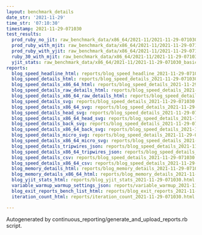 ```yaml
---
layout: benchmark_details
date_str: '2021-11-29'
time_str: '07:10:30'
timestamp: 2021-11-29-071030
test_results:
  prod_ruby_no_jit: raw_benchmark_data/x86_64/2021-11/2021-11-29-071030_basic_benchmark_prod_ruby_no_jit.json
  prod_ruby_with_mjit: raw_benchmark_data/x86_64/2021-11/2021-11-29-071030_basic_benchmark_prod_ruby_with_mjit.json
  prod_ruby_with_yjit: raw_benchmark_data/x86_64/2021-11/2021-11-29-071030_basic_benchmark_prod_ruby_with_yjit.json
  ruby_30_with_mjit: raw_benchmark_data/x86_64/2021-11/2021-11-29-071030_basic_benchmark_ruby_30_with_mjit.json
  yjit_stats: raw_benchmark_data/x86_64/2021-11/2021-11-29-071030_basic_benchmark_yjit_stats.json
reports:
  blog_speed_headline_html: reports/blog_speed_headline_2021-11-29-071030.html
  blog_speed_details_html: reports/blog_speed_details_2021-11-29-071030.html
  blog_speed_details_x86_64_html: reports/blog_speed_details_2021-11-29-071030.x86_64.html
  blog_speed_details_raw_details_html: reports/blog_speed_details_2021-11-29-071030.raw_details.html
  blog_speed_details_x86_64_raw_details_html: reports/blog_speed_details_2021-11-29-071030.x86_64.raw_details.html
  blog_speed_details_svg: reports/blog_speed_details_2021-11-29-071030.svg
  blog_speed_details_x86_64_svg: reports/blog_speed_details_2021-11-29-071030.x86_64.svg
  blog_speed_details_head_svg: reports/blog_speed_details_2021-11-29-071030.head.svg
  blog_speed_details_x86_64_head_svg: reports/blog_speed_details_2021-11-29-071030.x86_64.head.svg
  blog_speed_details_back_svg: reports/blog_speed_details_2021-11-29-071030.back.svg
  blog_speed_details_x86_64_back_svg: reports/blog_speed_details_2021-11-29-071030.x86_64.back.svg
  blog_speed_details_micro_svg: reports/blog_speed_details_2021-11-29-071030.micro.svg
  blog_speed_details_x86_64_micro_svg: reports/blog_speed_details_2021-11-29-071030.x86_64.micro.svg
  blog_speed_details_tripwires_json: reports/blog_speed_details_2021-11-29-071030.tripwires.json
  blog_speed_details_x86_64_tripwires_json: reports/blog_speed_details_2021-11-29-071030.x86_64.tripwires.json
  blog_speed_details_csv: reports/blog_speed_details_2021-11-29-071030.csv
  blog_speed_details_x86_64_csv: reports/blog_speed_details_2021-11-29-071030.x86_64.csv
  blog_memory_details_html: reports/blog_memory_details_2021-11-29-071030.html
  blog_memory_details_x86_64_html: reports/blog_memory_details_2021-11-29-071030.x86_64.html
  blog_yjit_stats_html: reports/blog_yjit_stats_2021-11-29-071030.html
  variable_warmup_warmup_settings_json: reports/variable_warmup_2021-11-29-071030.warmup_settings.json
  blog_exit_reports_bench_list_html: reports/blog_exit_reports_2021-11-29-071030.bench_list.html
  iteration_count_html: reports/iteration_count_2021-11-29-071030.html

---
```

Autogenerated by continuous_reporting/generate_and_upload_reports.rb script.
